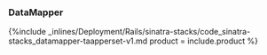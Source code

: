 <!--  usedin: [ _rails/deployment/sinatra-stacks-v1.md] -->


### DataMapper



{%include _inlines/Deployment/Rails/sinatra-stacks/code_sinatra-stacks_datamapper-taapperset-v1.md  product = include.product %}




